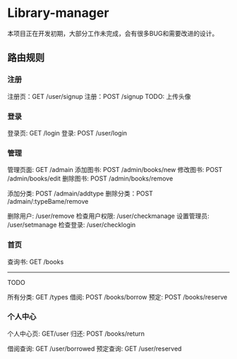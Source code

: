 # Library-manager
本项目正在开发初期，大部分工作未完成，会有很多BUG和需要改进的设计。

## 路由规则

### 注册
注册页：GET /user/signup
注册：POST /signup  TODO: 上传头像

### 登录
登录页: GET /login
登录: POST /user/login

### 管理
管理页面:  GET /admain
添加图书: POST /admin/books/new
修改图书: POST /admin/books/edit
删除图书: POST /admin/books/remove

添加分类: POST /admain/addtype
删除分类：POST /admain/:typeBame/remove

删除用户: /user/remove
检查用户权限: /user/checkmanage
设置管理员: /user/setmanage
检查登录: /user/checklogin

### 首页
查询书: GET /books

--------------------

TODO

所有分类: GET /types
借阅: POST /books/borrow
预定: POST /books/reserve

### 个人中心
个人中心页: GET/user
归还: POST /books/return

借阅查询: GET /user/borrowed
预定查询: GET /user/reserved
